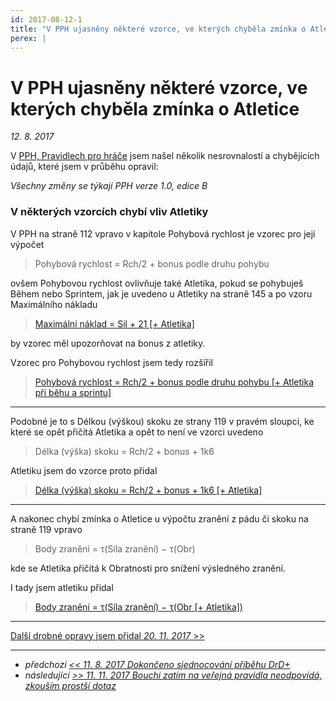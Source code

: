 ```yaml
---
id: 2017-08-12-1
title: "V PPH ujasněny některé vzorce, ve kterých chyběla zmínka o Atletice"
perex: |
---
```


# V PPH ujasněny některé vzorce, ve kterých chyběla zmínka o Atletice

*12. 8. 2017*

V [PPH, Pravidlech pro hráče](https://pph.drdplus.info/?trial=1) jsem našel několik nesrovnalostí a chybějících údajů, které jsem v průběhu opravil:

*Všechny změny se týkají PPH verze 1.0, edice B*

### V některých vzorcích chybí vliv Atletiky

V PPH na straně 112 vpravo v kapitole Pohybová rychlost je vzorec pro její výpočet
> Pohybová rychlost = Rch/2 + bonus podle druhu pohybu

ovšem Pohybovou rychlost ovlivňuje také Atletika, pokud se pohybuješ Během nebo Sprintem,
jak je uvedeno u Atletiky na straně 145 a po vzoru Maximálního nákladu
> [Maximální náklad = Sil + 21 [+ Atletika]](https://pph.drdplus.info/?trial=1#vypocet_maximalniho_nakladu)

by vzorec měl upozorňovat na bonus z atletiky.

Vzorec pro Pohybovou rychlost jsem tedy rozšířil
> [Pohybová rychlost = Rch/2 + bonus podle druhu pohybu [+ Atletika při běhu a sprintu]](https://pph.drdplus.info/?trial=1#vypocet_pohybove_rychlosti)

---

Podobné je to s Délkou (výškou) skoku ze strany 119 v pravém sloupci, ke které se opět přičítá Atletika a opět to není
ve vzorci uvedeno
> Délka (výška) skoku = Rch/2 + bonus + 1k6

Atletiku jsem do vzorce proto přidal

> [Délka (výška) skoku = Rch/2 + bonus + 1k6 [+ Atletika]](https://pph.drdplus.info/?trial=1#vypocet_delky_a_vysky_skoku)

---

A nakonec chybí zmínka o Atletice u výpočtu zranění z pádu či skoku na straně 119 vpravo
> Body zranění = τ(Síla zranění) − τ(Obr)

kde se Atletika přičítá k Obratnosti pro snížení výsledného zranění.

I tady jsem atletiku přidal
> [Body zranění = τ(Síla zranění) − τ(Obr [+ Atletika])](https://pph.drdplus.info/?trial=1#vypocet_zraneni_pri_padu)

---

[Další drobné opravy jsem přidal *20. 11. 2017* >>](2017-11-20-v_pph_zopakovano_ze_vyznacny_smysl_je_nepouzitelny_pri_automatickem_a_zbeznem_hledani.md)

---

- *předchozí [<< 11. 8. 2017 Dokončeno sjednocování příběhu DrD+](2017-08-11-dokonceno_sjednocovani_pribehu_drd.md)*
- *následující [>> 11. 11. 2017 Bouchi zatím na veřejná pravidla neodpovídá, zkouším prostší dotaz](2017-11-11-bouchi_zatim_na_verejna_pravidla_neodpovida_zkousim_prostsi_dotaz.md)*
